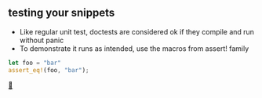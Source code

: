 ## testing your snippets

* Like regular unit test, doctests are considered ok if they compile and run without panic
* To demonstrate it runs as intended, use the macros from assert! family

```rust
let foo = "bar"
assert_eq!(foo, "bar");
```

[📒](https://doc.rust-lang.org/rustdoc/documentation-tests.html)